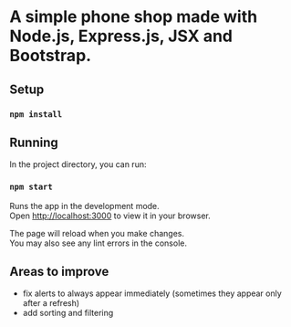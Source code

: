 # A simple phone shop made with Node.js, Express.js, JSX and Bootstrap.

## Setup

### `npm install`

## Running

In the project directory, you can run:

### `npm start`

Runs the app in the development mode.\
Open [http://localhost:3000](http://localhost:3000) to view it in your browser.

The page will reload when you make changes.\
You may also see any lint errors in the console.

## Areas to improve

- fix alerts to always appear immediately (sometimes they appear only after a refresh)
- add sorting and filtering